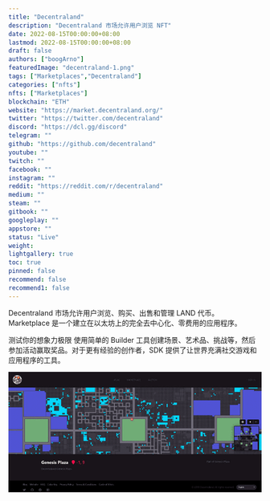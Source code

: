 ```yaml
---
title: "Decentraland"
description: "Decentraland 市场允许用户浏览 NFT"
date: 2022-08-15T00:00:00+08:00
lastmod: 2022-08-15T00:00:00+08:00
draft: false
authors: ["boogArno"]
featuredImage: "decentraland-1.png"
tags: ["Marketplaces","Decentraland"]
categories: ["nfts"]
nfts: ["Marketplaces"]
blockchain: "ETH"
website: "https://market.decentraland.org/"
twitter: "https://twitter.com/decentraland"
discord: "https://dcl.gg/discord"
telegram: ""
github: "https://github.com/decentraland"
youtube: ""
twitch: ""
facebook: ""
instagram: ""
reddit: "https://reddit.com/r/decentraland"
medium: ""
steam: ""
gitbook: ""
googleplay: ""
appstore: ""
status: "Live"
weight: 
lightgallery: true
toc: true
pinned: false
recommend: false
recommend1: false
---
```

Decentraland 市场允许用户浏览、购买、出售和管理 LAND 代币。 Marketplace 是一个建立在以太坊上的完全去中心化、零费用的应用程序。

测试你的想象力极限
使用简单的 Builder 工具创建场景、艺术品、挑战等，然后参加活动赢取奖品。对于更有经验的创作者，SDK 提供了让世界充满社交游戏和应用程序的工具。

![decentraland-dapp-marketplaces-eth-image1_14c3ef3d1102e04917bc0d82a56db384](decentraland-dapp-marketplaces-eth-image1_14c3ef3d1102e04917bc0d82a56db384.png)
